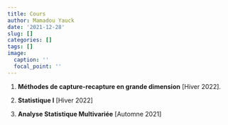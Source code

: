 ```yaml
---
title: Cours
author: Mamadou Yauck
date: '2021-12-28'
slug: []
categories: []
tags: []
image:
  caption: ''
  focal_point: ''
---
```


1. **Méthodes de capture-recapture en grande dimension** [Hiver 2022]. 

2. **Statistique I** [Hiver 2022]

3. **Analyse Statistique Multivariée** [Automne 2021]
